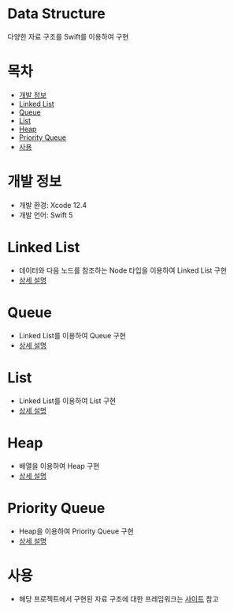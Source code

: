 # Data Structure
다양한 자료 구조를 Swift를 이용하여 구현

# 목차
- [개발 정보](#개발-정보)
- [Linked List](#Linked-List)
- [Queue](#Queue)
- [List](#List)
- [Heap](#Heap)
- [Priority Queue](#Priority-Queue)
- [사용](#사용)

# 개발 정보
- 개발 환경: Xcode 12.4
- 개발 언어: Swift 5

# Linked List
- 데이터와 다음 노드를 참조하는 Node 타입을 이용하여 Linked List 구현
- [상세 설명](https://taeminator1.tistory.com/36)

# Queue
- Linked List를 이용하여 Queue 구현
- [상세 설명](https://taeminator1.tistory.com/37)

# List
- Linked List를 이용하여 List 구현
- [상세 설명](https://taeminator1.tistory.com/41)

# Heap
- 배열을 이용하여 Heap 구현
- [상세 설명](https://taeminator1.tistory.com/43)

# Priority Queue
- Heap을 이용하여 Priority Queue 구현
- [상세 설명](https://taeminator1.tistory.com/46)

# 사용
- 해당 프로젝트에서 구현된 자료 구조에 대한 프레임워크는 [사이트](https://github.com/Taeminator1/Custom-Frameworks) 참고






